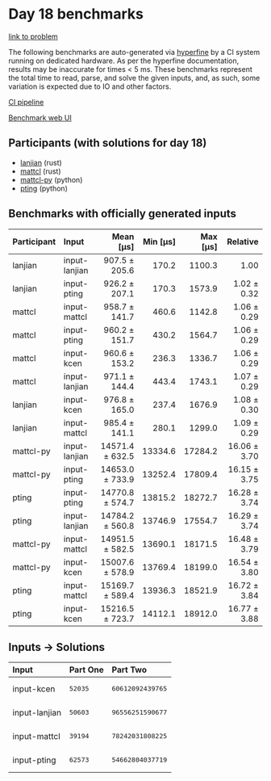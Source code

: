 # Day 18 benchmarks

[link to problem](https://adventofcode.com/2023/day/18)

The following benchmarks are auto-generated via
[hyperfine](https://github.com/sharkdp/hyperfine) by a CI system running on
dedicated hardware. As per the hyperfine documentation, results may be
inaccurate for times < 5 ms. These benchmarks represent the total time to read,
parse, and solve the given inputs, and, as such, some variation is expected due
to IO and other factors.

[CI pipeline](http://ci.papercode.net:8080/teams/main/pipelines/aoc2023)

[Benchmark web UI](https://aoc.ancalagon.black)


## Participants (with solutions for day 18)

- [lanjian](https://github.com/lanjian/aoc-2023) (rust)
- [mattcl](https://github.com/mattcl/aoc2023) (rust)
- [mattcl-py](https://github.com/mattcl/aoc2023-py) (python)
- [pting](https://github.com/pting/aoc2023) (python)


## Benchmarks with officially generated inputs

| Participant | Input | Mean [µs] | Min [µs] | Max [µs] | Relative |
|:---|:---|---:|---:|---:|---:|
| lanjian | input-lanjian | 907.5 ± 205.6 | 170.2 | 1100.3 | 1.00 |
| lanjian | input-pting | 926.2 ± 207.1 | 170.3 | 1573.9 | 1.02 ± 0.32 |
| mattcl | input-mattcl | 958.7 ± 141.7 | 460.6 | 1142.8 | 1.06 ± 0.29 |
| mattcl | input-pting | 960.2 ± 151.7 | 430.2 | 1564.7 | 1.06 ± 0.29 |
| mattcl | input-kcen | 960.6 ± 153.2 | 236.3 | 1336.7 | 1.06 ± 0.29 |
| mattcl | input-lanjian | 971.1 ± 144.4 | 443.4 | 1743.1 | 1.07 ± 0.29 |
| lanjian | input-kcen | 976.8 ± 165.0 | 237.4 | 1676.9 | 1.08 ± 0.30 |
| lanjian | input-mattcl | 985.4 ± 141.1 | 280.1 | 1299.0 | 1.09 ± 0.29 |
| mattcl-py | input-lanjian | 14571.4 ± 632.5 | 13334.6 | 17284.2 | 16.06 ± 3.70 |
| mattcl-py | input-pting | 14653.0 ± 733.9 | 13252.4 | 17809.4 | 16.15 ± 3.75 |
| pting | input-pting | 14770.8 ± 574.7 | 13815.2 | 18272.7 | 16.28 ± 3.74 |
| pting | input-lanjian | 14784.2 ± 560.8 | 13746.9 | 17554.7 | 16.29 ± 3.74 |
| mattcl-py | input-mattcl | 14951.5 ± 582.5 | 13690.1 | 18171.5 | 16.48 ± 3.79 |
| mattcl-py | input-kcen | 15007.6 ± 578.9 | 13769.4 | 18199.0 | 16.54 ± 3.80 |
| pting | input-mattcl | 15169.7 ± 589.4 | 13936.3 | 18521.9 | 16.72 ± 3.84 |
| pting | input-kcen | 15216.5 ± 723.7 | 14112.1 | 18912.0 | 16.77 ± 3.88 |


## Inputs -> Solutions

| Input | Part One | Part Two |
|:---|:---|:---|
|input-kcen|<pre>52035</pre>|<pre>60612092439765</pre>|
|input-lanjian|<pre>50603</pre>|<pre>96556251590677</pre>|
|input-mattcl|<pre>39194</pre>|<pre>78242031808225</pre>|
|input-pting|<pre>62573</pre>|<pre>54662804037719</pre>|